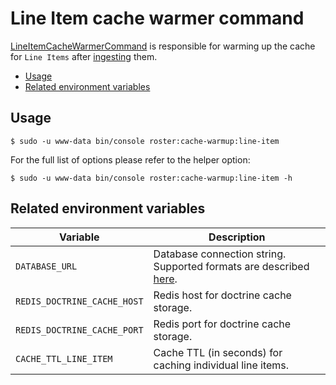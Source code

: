 # Line Item cache warmer command

[LineItemCacheWarmerCommand](../../src/Command/Cache/LineItemCacheWarmerCommand.php) is responsible for warming up 
the cache for `Line Items` after [ingesting](line-item-ingester-command.md) them.
    
- [Usage](#usage)
- [Related environment variables](#related-environment-variables)
    
## Usage
```shell script
$ sudo -u www-data bin/console roster:cache-warmup:line-item
```

For the full list of options please refer to the helper option:
```shell script
$ sudo -u www-data bin/console roster:cache-warmup:line-item -h
```

## Related environment variables

| Variable | Description |
|----------|-------------|
| `DATABASE_URL` | Database connection string. Supported formats are described [here](https://www.doctrine-project.org/projects/doctrine-dbal/en/latest/reference/configuration.html#connecting-using-a-url). |
| `REDIS_DOCTRINE_CACHE_HOST` | Redis host for doctrine cache storage. |
| `REDIS_DOCTRINE_CACHE_PORT` | Redis port for doctrine cache storage. |
| `CACHE_TTL_LINE_ITEM` | Cache TTL (in seconds) for caching individual line items. |
